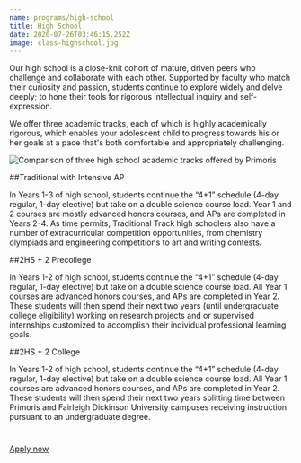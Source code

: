 ```yaml
---
name: programs/high-school
title: High School
date: 2020-07-26T03:46:15.252Z
image: class-highschool.jpg
---
```

Our high school is a close-knit cohort of mature, driven peers who challenge and collaborate with each other. Supported by faculty who match their curiosity and passion, students continue to explore widely and delve deeply; to hone their tools for rigorous intellectual inquiry and self-expression.

We offer three academic tracks, each of which is highly academically rigorous, which enables your adolescent child to progress towards his or her goals at a pace that's both comfortable and appropriately challenging.


<img src="/img/primoris-hs-comparison.jpg" class="full-screen-toggle" alt="Comparison of three high school academic tracks offered by Primoris"/>

##Traditional with Intensive AP

In Years 1-3 of high school, students continue the “4+1” schedule (4-day regular, 1-day elective) but take on a double science course load. Year 1 and 2 courses are mostly advanced honors courses, and APs are completed in Years 2-4. As time permits, Traditional Track high schoolers also have a number of extracurricular competition opportunities, from chemistry olympiads and engineering competitions to art and writing contests.


##2HS + 2 Precollege

In Years 1-2 of high school, students continue the “4+1” schedule (4-day regular, 1-day elective) but take on a double science course load. All Year 1 courses are advanced honors courses, and APs are completed in Year 2. These students will then spend their next two years (until undergraduate college eligibility) working on research projects and or supervised internships customized to accomplish their individual professional learning goals.


##2HS + 2 College

In Years 1-2 of high school, students continue the “4+1” schedule (4-day regular, 1-day elective) but take on a double science course load. All Year 1 courses are advanced honors courses, and APs are completed in Year 2. These students will then spend their next two years splitting time between Primoris and Fairleigh Dickinson University campuses receiving instruction pursuant to an undergraduate degree.


<p style="margin-top:40px">
  <a class="submit-button" href="/admissions/apply">Apply now</a>
</p>
